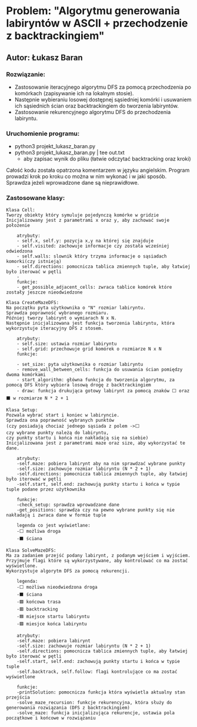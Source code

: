 # Problem: "Algorytmu generowania labiryntów w ASCII + przechodzenie z backtrackingiem"

## Autor: Łukasz Baran

### Rozwiązanie:

- Zastosowanie iteracyjnego algorytmu DFS za pomocą przechodzenia po komórkach (zapisywanie ich na lokalnym stosie).
- Następnie wybieraniu losowej dostępnej sąsiedniej komórki i usuwaniem ich sąsiednich ścian oraz backtrackingiem do tworzenia labiryntów.
- Zastosowanie rekurencyjnego algorytmu DFS do przechodzenia labiryntu.

### Uruchomienie programu:

- python3 projekt_lukasz_baran.py
- python3 projekt_lukasz_baran.py | tee out.txt
  - aby zapisac wynik do pliku (łatwie odczytać backtracking oraz kroki)

Całość kodu została opatrzona komentarzem w języku angielskim.
Program prowadzi krok po kroku co można w nim wykonać i w jaki sposób.
Sprawdza jeżeli wprowadzone dane są nieprawidłowe.

### Zastosowane klasy:

    Klasa Cell:
    Tworzy obiekty który symuluje pojedynczą komórke w gridzie
    Inicjalizowany jest z parametrami x oraz y, aby zachować swoje położenie

        atrybuty:
        - self.x, self.y: pozycja x,y na której się znajduje
        - self.visited: zachowuje informacje czy została wcześniej odwiedzona
        - self.walls: slownik który trzyma informacje o sąsiadach komorki(czy istnieją)
        - self.directions: pomocnicza tablica zmiennych tuple, aby łatwiej było iterować w pętli
        -
        funkcje:
        - get_possible_adjacent_cells: zwraca tablice komórek które zostały jeszcze nieodwiedzone

    Klasa CreateMazeDFS:
    Na początku pyta użytkownika o "N" rozmiar labiryntu.
    Sprawdza poprawność wybranego rozmiaru.
    Później tworzy labirynt o wymiarach N x N.
    Następnie inicjalizowana jest funkcja tworzenia labiryntu, która wykorzystuje iteracyjny DFS z stosem.

        atrybuty:
        - self.size: ustawia rozmiar labiryntu
        - self.grid: przechowuje grid komórek o rozmiarze N x N
        funkcje:

        - set_size: pyta użytkownika o rozmiar labiryntu
        - remove_wall_between_cells: funkcja do usuwania ścian pomiędzy dwoma komórkami
        - start_algorithm: główna funkcja do tworzenia algorytmu, za pomocą DFS który wybiera losową drogę z backtrackingiem
        - draw: funkcja drukująca gotowy labirynt za pomocą znaków ⬜ oraz ⬛ w rozmiarze N * 2 + 1

    Klasa Setup:
    Pozwala wybrać start i koniec w labiryncie.
    Sprawdza ona poprawność wybranych punktów
    (czy posiadają chociaż jednego sąsiada z polem ->⬜
    czy wybrane punkty należą do labiryntu,
    czy punkty startu i końca nie nakładają się na siebie)
    Inicjalizowana jest z parametrami maze oraz size, aby wykorzystać te dane.

        atrybuty:
        -self.maze: pobiera labirynt aby na nim sprawdzać wybrane punkty
        -self.size: zachowuje rozmiar labiryntu (N * 2 + 1)
        -self.directions: pomocnicza tablica zmiennych tuple, aby łatwiej było iterować w pętli
        -self.start, self.end: zachowują punkty startu i końca w typie tuple podane przez użytkownika

        funkcje:
        -check_setup: sprawdza wprowadzane dane
        -get_positions: sprawdza czy na pewno wybrane punkty się nie nakładają i zwraca dane w formie tuple

        legenda co jest wyświetlane:
        -⬜ możliwa droga
        -⬛ ściana

    Klasa SolveMazeDFS:
    Ma za zadaniem przejść podany labirynt, z podanym wejściem i wyjściem.
    Przyjmuje flagi które są wykorzystywane, aby kontrolować co ma zostać wyświetlone.
    Wykorzystuje algorytm DFS za pomocą rekurencji.

        legenda:
        -⬜ możliwa nieodwiedzona droga
        -⬛ ściana
        -🟩 końcowa trasa
        -🟥 backtracking
        -🟦 miejsce startu labiryntu
        -🟪 miesjce końca labiryntu

        atrybuty:
        -self.maze: pobiera labirynt
        -self.size: zachowuje rozmiar labiryntu (N * 2 + 1)
        -self.directions: pomocnicza tablica zmiennych tuple, aby łatwiej było iterować w pętli
        -self.start, self.end: zachowują punkty startu i końca w typie tuple
        -self.backtrack, self.follow: flagi kontrolujące co ma zostać wyświetlone

        funkcje:
        -printSolution: pomocnicza funkcja która wyświetla aktualny stan przejścia
        -solve_maze_recursion: funkcje rekurencyjna, która służy do generowania rozwiązania (DFS z backtrackingiem)
        -solve_maze: funkcja inicjalizująca rekurencje, ustawia pola początkowe i końcowe w rozwiązaniu
